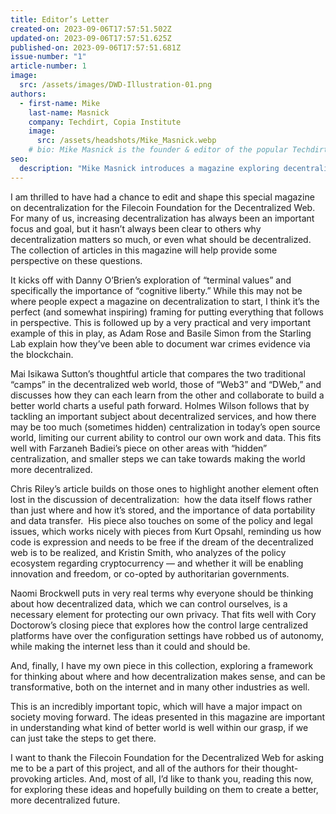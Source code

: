 ```yaml
---
title: Editor’s Letter
created-on: 2023-09-06T17:57:51.502Z
updated-on: 2023-09-06T17:57:51.625Z
published-on: 2023-09-06T17:57:51.681Z
issue-number: "1"
article-number: 1
image:
  src: /assets/images/DWD-Illustration-01.png
authors:
  - first-name: Mike
    last-name: Masnick
    company: Techdirt, Copia Institute
    image:
      src: /assets/headshots/Mike_Masnick.webp
    # bio: Mike Masnick is the founder & editor of the popular Techdirt blog as well as the founder of the Silicon Valley think tank, the Copia Institute. In both roles, he explores the intersection of technology, innovation, policy, law, civil liberties, and economics.
seo:
  description: "Mike Masnick introduces a magazine exploring decentralization's impact on cognitive liberty, privacy, blockchain, and the web's future through expert perspectives."
---
```


I am thrilled to have had a chance to edit and shape this special magazine on decentralization for the Filecoin Foundation for the Decentralized Web. For many of us, increasing decentralization has always been an important focus and goal, but it hasn’t always been clear to others why decentralization matters so much, or even what should be decentralized. The collection of articles in this magazine will help provide some perspective on these questions.

It kicks off with Danny O’Brien’s exploration of “terminal values” and specifically the importance of “cognitive liberty.” While this may not be where people expect a magazine on decentralization to start, I think it’s the perfect (and somewhat inspiring) framing for putting everything that follows in perspective. This is followed up by a very practical and very important example of this in play, as Adam Rose and Basile Simon from the Starling Lab explain how they’ve been able to document war crimes evidence via the blockchain. 

Mai Isikawa Sutton’s thoughtful article that compares the two traditional “camps” in the decentralized web world, those of “Web3” and “DWeb,” and discusses how they can each learn from the other and collaborate to build a better world charts a useful path forward. Holmes Wilson follows that by tackling an important subject about decentralized services, and how there may be too much (sometimes hidden) centralization in today’s open source world, limiting our current ability to control our own work and data. This fits well with Farzaneh Badiei’s piece on other areas with “hidden” centralization, and smaller steps we can take towards making the world more decentralized.

Chris Riley’s article builds on those ones to highlight another element often lost in the discussion of decentralization:  how the data itself flows rather than just where and how it’s stored, and the importance of data portability and data transfer.  His piece also touches on some of the policy and legal issues, which works nicely with pieces from Kurt Opsahl, reminding us how code is expression and needs to be free if the dream of the decentralized web is to be realized, and Kristin Smith, who analyzes of the policy ecosystem regarding cryptocurrency — and whether it will be enabling innovation and freedom, or co-opted by authoritarian governments.

Naomi Brockwell puts in very real terms why everyone should be thinking about how decentralized data, which we can control ourselves, is a necessary element for protecting our own privacy. That fits well with Cory Doctorow’s closing piece that explores how the control large centralized platforms have over the configuration settings have robbed us of autonomy, while making the internet less than it could and should be.

And, finally, I have my own piece in this collection, exploring a framework for thinking about where and how decentralization makes sense, and can be transformative, both on the internet and in many other industries as well.

This is an incredibly important topic, which will have a major impact on society moving forward. The ideas presented in this magazine are important in understanding what kind of better world is well within our grasp, if we can just take the steps to get there.

I want to thank the Filecoin Foundation for the Decentralized Web for asking me to be a part of this project, and all of the authors for their thought-provoking articles. And, most of all, I’d like to thank you, reading this now, for exploring these ideas and hopefully building on them to create a better, more decentralized future.
